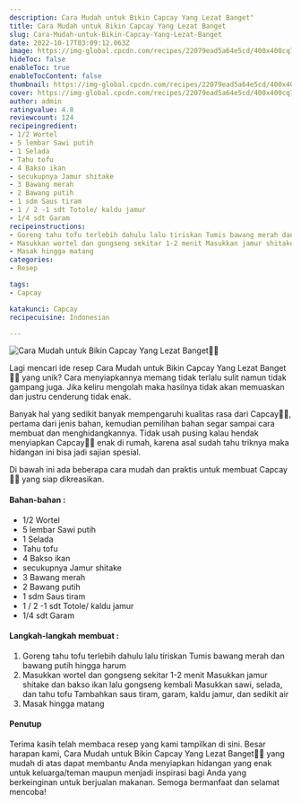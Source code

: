 ```yaml
---
description: Cara Mudah untuk Bikin Capcay Yang Lezat Banget"
title: Cara Mudah untuk Bikin Capcay Yang Lezat Banget
slug: Cara-Mudah-untuk-Bikin-Capcay-Yang-Lezat-Banget
date: 2022-10-17T03:09:12.063Z
image: https://img-global.cpcdn.com/recipes/22079ead5a64e5cd/400x400cq70/photo.jpg
hideToc: false
enableToc: true
enableTocContent: false
thumbnail: https://img-global.cpcdn.com/recipes/22079ead5a64e5cd/400x400cq70/photo.jpg
cover: https://img-global.cpcdn.com/recipes/22079ead5a64e5cd/400x400cq70/photo.jpg
author: admin
ratingvalue: 4.8
reviewcount: 124
recipeingredient:
- 1/2 Wortel
- 5 lembar Sawi putih
- 1 Selada
- Tahu tofu
- 4 Bakso ikan
- secukupnya Jamur shitake
- 3 Bawang merah
- 2 Bawang putih
- 1 sdm Saus tiram
- 1 / 2 -1 sdt Totole/ kaldu jamur
- 1/4 sdt Garam
recipeinstructions:
- Goreng tahu tofu terlebih dahulu lalu tiriskan Tumis bawang merah dan bawang putih hingga harum
- Masukkan wortel dan gongseng sekitar 1-2 menit Masukkan jamur shitake dan bakso ikan lalu gongseng kembali Masukkan sawi, selada, dan tahu tofu Tambahkan saus tiram, garam, kaldu jamur, dan sedikit air
- Masak hingga matang
categories:
- Resep

tags:
- Capcay

katakunci: Capcay
recipecuisine: Indonesian

---
```


![Cara Mudah untuk Bikin Capcay Yang Lezat Banget👩‍🍳](https://img-global.cpcdn.com/recipes/22079ead5a64e5cd/400x400cq70/photo.jpg)

Lagi mencari ide resep Cara Mudah untuk Bikin Capcay Yang Lezat Banget👩‍🍳 yang unik? Cara menyiapkannya memang tidak terlalu sulit namun tidak gampang juga. Jika keliru mengolah maka hasilnya tidak akan memuaskan dan justru cenderung tidak enak.

Banyak hal yang sedikit banyak mempengaruhi kualitas rasa dari Capcay👩‍🍳, pertama dari jenis bahan, kemudian pemilihan bahan segar sampai cara membuat dan menghidangkannya. Tidak usah pusing kalau hendak menyiapkan Capcay👩‍🍳 enak di rumah, karena asal sudah tahu triknya maka hidangan ini bisa jadi sajian spesial.

Di bawah ini ada beberapa cara mudah dan praktis untuk membuat Capcay👩‍🍳 yang siap dikreasikan.

<!--inarticleads1-->

#### Bahan-bahan :

- 1/2 Wortel
- 5 lembar Sawi putih
- 1 Selada
- Tahu tofu
- 4 Bakso ikan
- secukupnya Jamur shitake
- 3 Bawang merah
- 2 Bawang putih
- 1 sdm Saus tiram
- 1 / 2 -1 sdt Totole/ kaldu jamur
- 1/4 sdt Garam

<!--inarticleads2-->

#### Langkah-langkah membuat :

1. Goreng tahu tofu terlebih dahulu lalu tiriskan Tumis bawang merah dan bawang putih hingga harum
1. Masukkan wortel dan gongseng sekitar 1-2 menit Masukkan jamur shitake dan bakso ikan lalu gongseng kembali Masukkan sawi, selada, dan tahu tofu Tambahkan saus tiram, garam, kaldu jamur, dan sedikit air
1. Masak hingga matang

#### Penutup

Terima kasih telah membaca resep yang kami tampilkan di sini. Besar harapan kami, Cara Mudah untuk Bikin Capcay Yang Lezat Banget👩‍🍳 yang mudah di atas dapat membantu Anda menyiapkan hidangan yang enak untuk keluarga/teman maupun menjadi inspirasi bagi Anda yang berkeinginan untuk berjualan makanan. Semoga bermanfaat dan selamat mencoba!